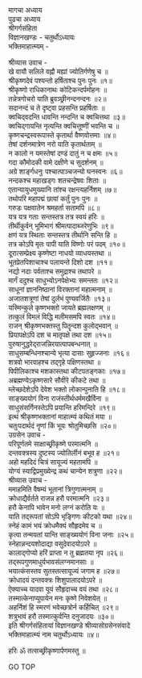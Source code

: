 मागचा अध्याय  
पुढचा अध्याय  
श्रीगर्गसंहिता  
विज्ञानखण्डः - चतुर्थोऽध्यायः  
भक्तिमाहात्म्यम् -  
  
श्रीव्यास उवाच -  
खे वायौ सलिले वह्नौ मह्यां ज्योतिर्गणेषु च ॥  
श्रीकृष्णदेवं पश्यन्तो हर्षिताश्च पुनः पुनः ॥१॥  
श्रीकृष्णो राधिकानाथः कोटिकन्दर्पमोहनः ॥  
तन्नेत्रगोचरो याति ब्रुवञ्छ्रीनन्दनन्दनः ॥२॥  
सदानन्दं च ते दृष्ट्वा प्रहसन्ति प्रहर्षिताः ॥  
क्वचिद्‌वदन्ति धावन्ति नन्दन्ति च क्वचित्तथा ॥३॥  
क्वचिद्‌गायन्ति नृत्यन्ति क्वचित्तूष्णीं भवन्ति च ॥  
कृष्णचन्द्रस्वरूपास्ते कृतार्था वैष्णवोत्तमाः ॥४॥  
तेषां दर्शनमात्रेण नरो याति कृतार्थताम् ॥  
न कालो न यमस्तेषां दण्डं दातुं न च क्षमः ॥५॥  
गदा कौमोदकी वामे दक्षीणे च सुदर्शनम् ॥  
अग्रे शार्ङ्गधनुः पश्चात्पाञ्चजन्यो घनस्वनः ॥६॥  
नन्दकश्च महाखड्गः शतचन्द्रेषवः शिताः ॥  
एतान्यायुधमुख्यानि तांश्च रक्षन्त्यहर्निशम् ॥७॥  
तथोपरि महापद्मं छायां कर्तुं पुनः पुनः ॥  
गरुडः पक्षवातेन श्रमहर्ता सतामपि ॥८॥  
यत्र यत्र गताः सन्तस्तत्र तत्र स्वयं हरिः ॥  
तीर्थीकुर्वन् भूमिभागं श्रीमत्पादाब्जरेणुभिः ॥९॥  
क्षणं यत्र स्थिताः सन्तस्तत्र तीर्थानि सन्ति हि ॥  
तत्र कोऽपि मृतः पापी याति विष्णोः परं पदम् ॥१०॥  
दूरात्सम्प्रेक्ष्य कृष्णेष्टा नाधयो व्याधयस्तथा ॥  
भूतप्रेतपिशाचाश्च पलायन्ते दिशो दश ॥११॥  
नद्यो नदाः पर्वताश्च समुद्राश्च तथापरे ॥  
मार्गं ददुश्च साधुभ्योऽनपेक्षेभ्यः समन्ततः ॥१२॥  
साधूनां ज्ञाननिष्ठानां विरक्तानां महात्मनाम् ॥  
अजातशत्रूणां तेषां दुर्लभं पुण्यवर्जितैः ॥१३॥  
यस्मिन्कुले कृष्णभक्तो जायते ब्रह्मलक्षणम् ॥  
तत्कुलं विमलं विद्धि मलीमसमपि स्वतः ॥१४॥  
राजन् श्रीकृष्णभक्तस्तु पितॄन्दश कुलोद्‌भवान् ॥  
प्रियापक्षेऽपि दश च मातृपक्षे तथा दश ॥१५॥  
पुरुषानुद्धरेद्‌राजन्निरयात्पापबन्धनात् ॥  
साधुसम्बन्धिनश्चान्ये भृत्या दासाः सुहृज्जनाः ॥१६॥  
शत्रवो भारवाहश्च तद्‌गृहे पक्षिणस्तथा ॥  
पिपीलिकाश्च मशकास्तथा कीटपतङ्गकाः ॥१७॥  
अब्रह्मण्येऽकृष्णसारे सौवीरे कीकटे तथा ॥  
म्लेच्छदेशेऽपि देवेश भक्तो लोकान्पुनाति हि ॥१८॥  
साङ्ख्ययोगं विना राजंस्तीर्थधर्ममखैर्विना ॥  
साधुसंसर्गिनस्तेऽपि प्रयान्ति हरिमन्दिरे ॥१९॥  
इत्थं श्रीकृष्णभक्तानां माहात्म्यं कथितं मया ॥  
चतुःपदार्थदं नॄणां किं भूयः श्रोतुमिच्छसि ॥२०॥  
उग्रसेन उवाच -  
परिपूर्णतमे साक्षाच्छ्रीकृष्णे परमात्मनि ॥  
दन्तवक्त्रस्य दुष्टस्य ज्योतिर्लीनं बभूव ह ॥२१॥  
अहो महदिदं चित्रं सायूज्यं महतामपि ॥  
योग्यं स्याद्विप्रमुख्येन्द्र कथं चान्येन शत्रुणा ॥२२॥  
श्रीव्यास उवाच -  
ममाहमिति वैषम्यं भूतानां त्रिगुणात्मनाम् ॥  
क्रोधाद्यैर्वर्तते राजन्न हरौ परमात्मनि ॥२३॥  
हरौ केनापि भावेन मनो लग्नं करोति यः ॥  
याति तद्‌रूपतां सोऽपि भृङ्गिणः कीटको यथा ॥२४॥  
स्नेहं कामं भयं क्रोधमैक्यं सौहृदमेव च ॥  
कृत्वा तन्मयतां यान्ति साङ्ख्ययोगं विना जनाः ॥२५॥  
स्नेहान्नन्दयशोदाद्या वसुदेवादयोऽपरे ॥  
कालाद्‌गोप्यो हरिं प्राप्ता न तु ब्रह्मतया नृप ॥२६॥  
तद्‌रूपगुणमाधुर्यभावसंलग्नमानसाः ॥  
भयात्कंसस्तव सुतस्तत्सायूज्यं जगाम ह ॥२७॥  
क्रोधादयं दन्तवक्त्रः शिशुपालादयोऽपरे ॥  
ऐक्याच्च यादवा यूयं सौहृदाच्च वयं तथा ॥२८॥  
तस्मात्केनाप्युपायेन मनः कृष्णे निवेशयेत् ॥  
अहर्निशं हि स्मरणं भवेच्छत्रोर्न कर्हिचित् ॥२९॥  
शत्रुभावं हरौ तस्मात्कुर्वन्ति दनुजादयः ॥३०॥  
इति श्रीगर्गसंहितायां विज्ञानखण्डे श्रीव्यासोग्रसेनसंवादे  
भक्तिमाहात्म्यं नाम चतुर्थोऽध्यायः ॥४॥  
  
हरिः ॐ तत्सच्छ्रीकृष्णार्पणमस्तु ॥  
  
GO TOP
